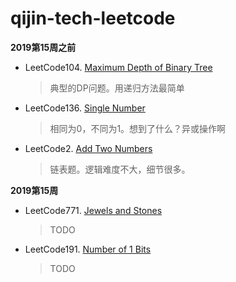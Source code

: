 # qijin-tech-leetcode

**2019第15周之前**
* LeetCode104. [Maximum Depth of Binary Tree](https://leetcode.com/problems/maximum-depth-of-binary-tree/)
  >典型的DP问题。用递归方法最简单

* LeetCode136. [Single Number](https://leetcode.com/problems/single-number/)
  >相同为0，不同为1。想到了什么？异或操作啊
  
* LeetCode2.  [Add Two Numbers](https://leetcode.com/problems/add-two-numbers/)
  >链表题。逻辑难度不大，细节很多。

**2019第15周**

* LeetCode771. [Jewels and Stones](https://leetcode.com/problems/jewels-and-stones/)
  >TODO
  
* LeetCode191. [Number of 1 Bits](https://leetcode.com/problems/number-of-1-bits/)
  >TODO

